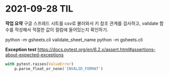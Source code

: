 # 2021-09-28 TIL

**작업 요약**
구글 스프레드 시트를 csv로 불러와서 키 참조 관계를 검사하고, validate 함수를 작성해서 적절한 값이 컬럼에 들어있는지 확인하기.

python -m gsheets.cli validate_sheet_name
python -m gsheets.cli

**Exception test**
https://docs.pytest.org/en/6.2.x/assert.html#assertions-about-expected-exceptions

``` python
with pytest.raises(ValueError)
    p.parse_float_or_none('INVALID_FORMAT')
```

